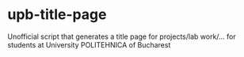 # upb-title-page
Unofficial script that generates a title page for projects/lab work/... for students at University POLITEHNICA of Bucharest
